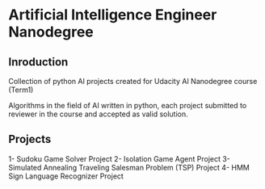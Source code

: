 # Artificial Intelligence Engineer Nanodegree
## Inroduction
Collection of python AI projects created for Udacity AI Nanodegree course (Term1)

Algorithms in the field of AI written in python, each project submitted to reviewer in the course and accepted as valid solution.

## Projects
1- Sudoku Game Solver Project
2- Isolation Game Agent Project
3- Simulated Annealing Traveling Salesman Problem (TSP) Project
4- HMM Sign Language Recognizer Project 
